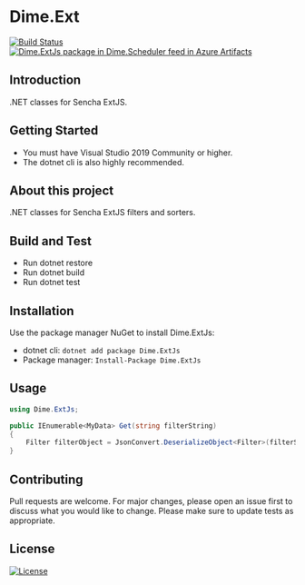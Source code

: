 # Dime.Ext

[![Build Status](https://dev.azure.com/dimesoftware/Utilities/_apis/build/status/Ext%20-%20MAIN%20-%20CI?branchName=master)](https://dev.azure.com/dimesoftware/Utilities/_build/latest?definitionId=66&branchName=master) [![Dime.ExtJs package in Dime.Scheduler feed in Azure Artifacts](https://feeds.dev.azure.com/dimesoftware/_apis/public/Packaging/Feeds/a7b896fd-9cd8-4291-afe1-f223483d87f0/Packages/07e6d457-5eb4-4a37-888b-e01c31169065/Badge)](https://dev.azure.com/dimesoftware/Utilities/_packaging?_a=package&feed=a7b896fd-9cd8-4291-afe1-f223483d87f0&package=07e6d457-5eb4-4a37-888b-e01c31169065&preferRelease=true)

## Introduction

.NET classes for Sencha ExtJS.

## Getting Started

- You must have Visual Studio 2019 Community or higher.
- The dotnet cli is also highly recommended.

## About this project

.NET classes for Sencha ExtJS filters and sorters.

## Build and Test

- Run dotnet restore
- Run dotnet build
- Run dotnet test

## Installation

Use the package manager NuGet to install Dime.ExtJs:

- dotnet cli: `dotnet add package Dime.ExtJs`
- Package manager: `Install-Package Dime.ExtJs`

## Usage

``` csharp
using Dime.ExtJs;

public IEnumerable<MyData> Get(string filterString)
{
    Filter filterObject = JsonConvert.DeserializeObject<Filter>(filterString);
}
```

## Contributing

Pull requests are welcome. For major changes, please open an issue first to discuss what you would like to change.
Please make sure to update tests as appropriate.

## License

[![License](http://img.shields.io/:license-mit-blue.svg?style=flat-square)](http://badges.mit-license.org)